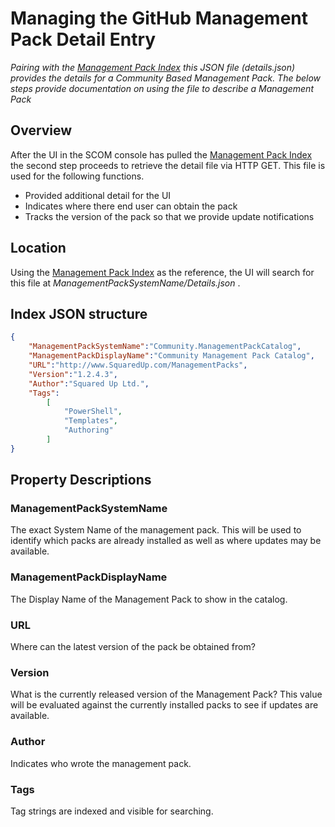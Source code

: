 # Managing the GitHub Management Pack Detail Entry

*Pairing with the [Management Pack Index](https://github.com/P2P-Nathan/SQMP-CMPC/blob/master/GitHub%20Managment%20Pack%20Index.md) this JSON file (details.json) provides the details for a Community Based Management Pack.  The below steps provide documentation on using the file to describe a Management Pack*

## Overview
After the UI in the SCOM console has pulled the [Management Pack Index](https://github.com/P2P-Nathan/SQMP-CMPC/blob/master/GitHub%20Managment%20Pack%20Index.md) the second step proceeds to retrieve the detail file via HTTP GET.  This file is used for the following functions.

* Provided additional detail for the UI
* Indicates where there end user can obtain the pack
* Tracks the version of the pack so that we provide update notifications

## Location
Using the [Management Pack Index](https://github.com/P2P-Nathan/SQMP-CMPC/blob/master/GitHub%20Managment%20Pack%20Index.md) as the reference, the UI will search for this file at _ManagementPackSystemName/Details.json_ .

## Index JSON structure
```json
{ 
    "ManagementPackSystemName":"Community.ManagementPackCatalog",
    "ManagementPackDisplayName":"Community Management Pack Catalog",
    "URL":"http://www.SquaredUp.com/ManagementPacks",
    "Version":"1.2.4.3",
    "Author":"Squared Up Ltd.",
    "Tags":
        [
            "PowerShell",
            "Templates",
            "Authoring"
        ]
}
```

## Property Descriptions

### ManagementPackSystemName
The exact System Name of the management pack.  This will be used to identify which packs are already installed as well as where updates may be available.

### ManagementPackDisplayName
The Display Name of the Management Pack to show in the catalog.

### URL
Where can the latest version of the pack be obtained from?

### Version
What is the currently released version of the Management Pack?  This value will be evaluated against the currently installed packs to see if updates are available.

### Author
Indicates who wrote the management pack.

### Tags
Tag strings are indexed and visible for searching.